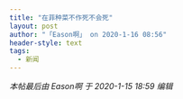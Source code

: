 ```yaml
---
title: "在菲种菜不作死不会死"
layout: post
author: "「Eason啊」 on 2020-1-16 08:56"
header-style: text
tags:
  - 新闻
---
```


<head></head>
<body>
 <i class="pstatus"> 本帖最后由 Eason啊 于 2020-1-15 18:59 编辑 </i>
 <br> 
 <br> 
 <br>
</body>


